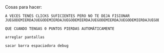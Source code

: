Cosas para hacer:
	
	A VECES TENÉS CLICKS SUFICIENTES PERO NO TE DEJA FISIONAR
	JUEGODEMIERDAJUEGODEMIERDAJUEGODEMIERDAJUEGODEMIERDAJUEGODEMIERDAJUEGODEMIERDAJUEGODEMIERDAJUEGODEMIERDAJUEGODEMIERDAJUEGODEMIERDAJUEGODEMIERDAJUEGODEMIERDAJUEGODEMIERDAJUEGODEMIERDAJUEGODEMIERDAJUEGODEMIERDAJUEGODEMIERDAJUEGODEMIERDAJUEGODEMIERDAJUEGODEMIERDAJUEGODEMIERDAJUEGODEMIERDAJUEGODEMIERDAJUEGODEMIERDAJUEGODEMIERDAJUEGODEMIERDAJUEGODEMIERDAJUEGODEMIERDAJUEGODEMIERDAJUEGODEMIERDAJUEGODEMIERDAJUEGODEMIERDAJUEGODEMIERDAJUEGODEMIERDAJUEGODEMIERDAJUEGODEMIERDAJUEGODEMIERDAJUEGODEMIERDA
	
	QUE CUANDO TENGAS 0 PUNTOS PIERDAS AUTOMÁTICAMENTE
	
	arreglar pantallas
	
	sacar barra espaciadora debug
		
